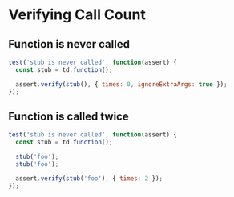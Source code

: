# Verifying Call Count

## Function is never called

```javascript
test('stub is never called', function(assert) {
  const stub = td.function();

  assert.verify(stub(), { times: 0, ignoreExtraArgs: true });
});
```

## Function is called twice

```javascript
test('stub is never called', function(assert) {
  const stub = td.function();

  stub('foo');
  stub('foo');

  assert.verify(stub('foo'), { times: 2 });
});
```
